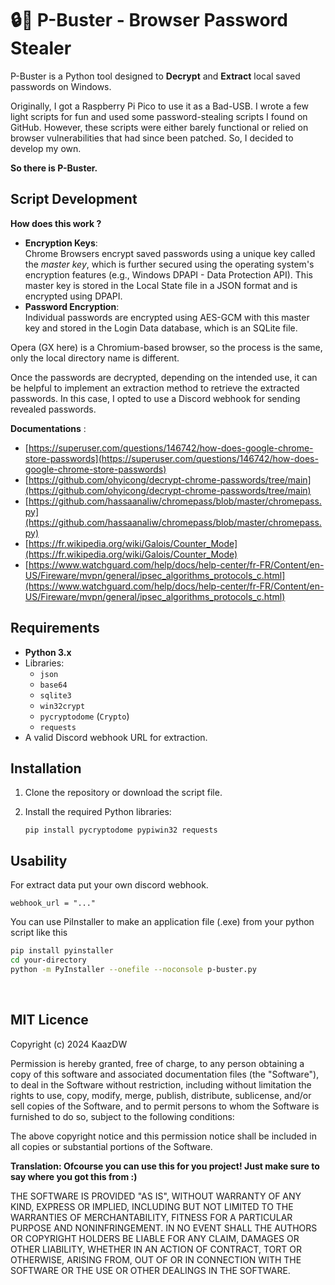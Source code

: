 
# 🔒🔑 P-Buster - Browser Password Stealer

P-Buster is a Python tool designed to **Decrypt** and **Extract** local saved passwords on Windows.

Originally, I got a Raspberry Pi Pico to use it as a Bad-USB. I wrote a few light scripts for fun and used some password-stealing scripts I found on GitHub. 
However, these scripts were either barely functional or relied on browser vulnerabilities that had since been patched. So, I decided to develop my own.

**So there is P-Buster.**

## Script Development
**How does this work ?**
- **Encryption Keys**: <br/>
Chrome Browsers encrypt saved passwords using a unique key called the _master key_, which is further secured using the operating system's encryption features (e.g., Windows DPAPI - Data Protection API).
This master key is stored in the Local State file in a JSON format and is encrypted using DPAPI.
- **Password Encryption**:<br/>
Individual passwords are encrypted using AES-GCM with this master key and stored in the Login Data database, which is an SQLite file.

Opera (GX here) is a Chromium-based browser, so the process is the same, only the local directory name is different.

Once the passwords are decrypted, depending on the intended use, it can be helpful to implement an extraction method to retrieve the extracted passwords. In this case, I opted to use a Discord webhook for sending revealed passwords.

**Documentations** :
- [https://superuser.com/questions/146742/how-does-google-chrome-store-passwords](https://superuser.com/questions/146742/how-does-google-chrome-store-passwords)
- [https://github.com/ohyicong/decrypt-chrome-passwords/tree/main](https://github.com/ohyicong/decrypt-chrome-passwords/tree/main)
- [https://github.com/hassaanaliw/chromepass/blob/master/chromepass.py](https://github.com/hassaanaliw/chromepass/blob/master/chromepass.py)
- [https://fr.wikipedia.org/wiki/Galois/Counter_Mode](https://fr.wikipedia.org/wiki/Galois/Counter_Mode)
- [https://www.watchguard.com/help/docs/help-center/fr-FR/Content/en-US/Fireware/mvpn/general/ipsec_algorithms_protocols_c.html](https://www.watchguard.com/help/docs/help-center/fr-FR/Content/en-US/Fireware/mvpn/general/ipsec_algorithms_protocols_c.html)

## Requirements

- **Python 3.x**
- Libraries:
  - `json`
  - `base64`
  - `sqlite3`
  - `win32crypt`
  - `pycryptodome` (`Crypto`)
  - `requests`
- A valid Discord webhook URL for extraction.

## Installation

1. Clone the repository or download the script file. 
2. Install the required Python libraries:

   ```
   pip install pycryptodome pypiwin32 requests
   ```
## Usability
For extract data put your own discord webhook.
```
webhook_url = "..."
```

You can use PiInstaller to make an application file (.exe) from your python script like this
  ```bash
pip install pyinstaller
cd your-directory
python -m PyInstaller --onefile --noconsole p-buster.py
  ```


<br/>

## MIT Licence

Copyright (c) 2024 KaazDW

Permission is hereby granted, free of charge, to any person obtaining a copy of this software and associated documentation files (the "Software"), to deal in the Software without restriction, including without limitation the rights to use, copy, modify, merge, publish, distribute, sublicense, and/or sell copies of the Software, and to permit persons to whom the Software is furnished to do so, subject to the following conditions:

The above copyright notice and this permission notice shall be included in all copies or substantial portions of the Software.

**Translation: Ofcourse you can use this for you project! Just make sure to say where you got this from :)**

THE SOFTWARE IS PROVIDED "AS IS", WITHOUT WARRANTY OF ANY KIND, EXPRESS OR IMPLIED, INCLUDING BUT NOT LIMITED TO THE WARRANTIES OF MERCHANTABILITY, FITNESS FOR A PARTICULAR PURPOSE AND NONINFRINGEMENT. IN NO EVENT SHALL THE AUTHORS OR COPYRIGHT HOLDERS BE LIABLE FOR ANY CLAIM, DAMAGES OR OTHER LIABILITY, WHETHER IN AN ACTION OF CONTRACT, TORT OR OTHERWISE, ARISING FROM, OUT OF OR IN CONNECTION WITH THE SOFTWARE OR THE USE OR OTHER DEALINGS IN THE SOFTWARE.


